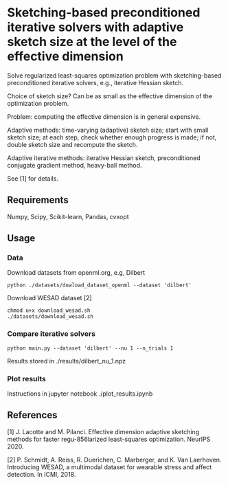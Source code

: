 # Sketching-based preconditioned iterative solvers with adaptive sketch size at the level of the effective dimension

Solve regularized least-squares optimization problem with sketching-based preconditioned iterative solvers, e.g., iterative Hessian sketch.

Choice of sketch size? Can be as small as the effective dimension of the optimization problem.

Problem: computing the effective dimension is in general expensive.

Adaptive methods: time-varying (adaptive) sketch size; start with small sketch size; at each step, check whether enough progress is made; if not, double sketch size and recompute the sketch.

Adaptive iterative methods: iterative Hessian sketch, preconditioned conjugate gradient method, heavy-ball method.

See [1] for details.

## Requirements

Numpy, Scipy, Scikit-learn, Pandas, cvxopt

## Usage

### Data

Download datasets from openml.org, e.g, Dilbert
```
python ./datasets/dowload_dataset_openml --dataset 'dilbert'
```
Download WESAD dataset [2]
```
chmod u+x download_wesad.sh
./datasets/download_wesad.sh
```

### Compare iterative solvers
```
python main.py --dataset 'dilbert' --nu 1 --n_trials 1
```
Results stored in ./results/dilbert_nu_1.npz

### Plot results
Instructions in jupyter notebook ./plot_results.ipynb

## References
[1] J. Lacotte and M. Pilanci. Effective dimension adaptive sketching methods for faster regu-856larized least-squares optimization. NeurIPS 2020.

[2] P. Schmidt, A. Reiss, R. Duerichen, C. Marberger, and K. Van Laerhoven. Introducing WESAD, a multimodal dataset for wearable stress and affect detection. In ICMI, 2018.

